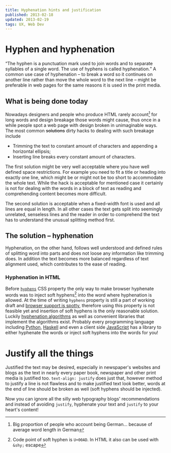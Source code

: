 ```yaml
---
title: Hyphenation hints and justification
published: 2013-02-18
updated: 2013-02-19
tags: UX, Web Dev
---
```


# Hyphen and hyphenation

<q cite="https://en.wikipedia.org/wiki/Hyphen">The hyphen is a punctuation mark
used to join words and to separate syllables of a single word. The use of
hyphens is called hyphenation.</q> A common use case of hyphenation – to break
a word so it continues on another line rather than move the whole word to the
next line – might be preferable in web pages for the same reasons it is used
in the print media.

## What is being done today

Nowadays designers and people who produce HTML rarely account[^germans]
for long words and design breakage those words might cause, thus once in a
while people spot a web page with design broken in unimaginable ways. The
most common ~~solutions~~ dirty hacks to dealing with such breakage include

* Trimming the text to constant amount of characters and appending a
  horizontal ellipsis;
* Inserting line breaks every constant amount of characters.

The first solution might be very well acceptable where you have well defined
space restrictions. For example you need to fit a title or heading into
exactly one line, which might be or might not be too short to accommodate the
whole text. While the hack is acceptable for mentioned case it certainly is
not for dealing with the words in a block of text as reading and
comprehending content becomes more difficult.

The second solution is acceptable when a fixed-width font is used and all lines
are equal in length. In all other cases the text gets split into seemingly
unrelated, senseless lines and the reader in order to comprehend the text has
to understand the unusual splitting method first.

[^germans]: Big proportion of people who account being German… because of
            average word length in German

## The solution – hyphenation

Hyphenation, on the other hand, follows well understood and defined rules of
splitting word into parts and does not loose any information like trimming
does. In addition the text becomes more balanced regardless of text
alignment used, which contributes to the ease of reading.

### Hyphenation in HTML

Before [`hyphens`][hyphens-css] CSS property the only way to make browser
hyphenate words was to inject soft hyphens[^soft-hyphen] into the word where
hyphenation is allowed. At the time of writing `hyphens` property is still a
part of working draft and
[browser support is spotty][hyphens-support], therefore using this property is
not feasible yet and insertion of soft hyphens is the only reasonable solution. Luckily
[hyphenation algorithms][hyphen-algorithms] as well as convenient libraries
that implement the algorithms exist. Probably every programming language
including [Python][python-hyphen], [Haskell][haskell-hyphen] and even a client
side [JavaScript][js-hyphen] has a library to either hyphenate the words or
inject soft hyphens into the words for you!

[^soft-hyphen]: Code point of soft hyphen is `U+00AD`. In HTML it also can be
                used with `&shy;` escape

[hyphens-css]: http://www.w3.org/TR/css3-text/#hyphens0
[hyphens-support]: https://developer.mozilla.org/en-US/docs/CSS/hyphens#Browser_compatibility
[hyphen-algorithms]: https://en.wikipedia.org/wiki/Hyphenation_algorithm
[python-hyphen]: http://pypi.python.org/pypi?%3Aaction=search&term=hyphen
[haskell-hyphen]: http://www.haskell.org/hoogle/?hoogle=hyphen
[js-hyphen]: https://code.google.com/p/hyphenator/

# Justify all the things

Justified the text may be desired, especially in newspaper's websites and
blogs as the text in nearly every paper book, newspaper and other print media
is justified too. `text-align: justify` does just that, however method to
justify a line is not flawless and to make justified text look better, words
at the end of line should be broken as well (soft hyphens should be
injected).

Now you can ignore all the silly web typography blogs' recommendations and
instead of avoiding `justify`, hyphenate your text and `justify` to your
heart's content!
